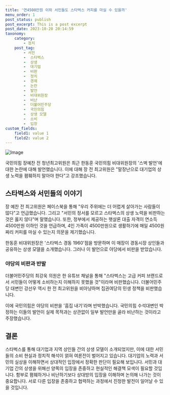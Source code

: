 ```yaml
---
title: '연4500만원 이하 서민들도 스타벅스 커피를 마실 수 있을까'
menu_order: 1
post_status: publish
post_excerpt: This is a post excerpt
post_date: 2023-10-20 20:14:59
taxonomy:
    category:
        - 정치
    post_tag:
        - 서민
        -  스타벅스
        -  상생
        -  대기업
        -  비판
        -  정치
        -  경제
        -  논란
        -  발언
        -  비대위원장
        -  비난
        -  더불어민주당
        -  국민의힘
        -  상생 모델
        -  소비
        -  입장
custom_fields:
    field1: value 1
    field2: value 2
---
```


![Image](https://imgnews.pstatic.net/image/005/2024/02/06/2023032309533766376_1679532818_0019141269_20240206182301453.jpg?type=w647)


국민의힘 장예찬 전 청년최고위원은 최근 한동훈 국민의힘 비대위원장의 '스벅 발언'에 대한 논란에 대해 발언했습니다. 이에 대해 장 전 최고위원은 "말장난으로 대기업의 상생 노력을 폄훼하지 말아야 한다"고 강조했습니다. 

## 스타벅스와 서민들의 이야기

장 예찬 전 최고위원은 페이스북을 통해 "우리 주위에는 더 어렵게 살아가는 사람들이 많다"고 언급했습니다. 그리고 "서민의 정서를 모르고 스타벅스의 상생 노력을 비판하는 것은 옳지 않다"며 말했습니다. 또한, 정부에서 제공하는 햇살론 대출 자격이 연소득 4500만원 이하인 것을 언급하며, 4인 가족이 4500만원으로 생활하기에 매일 4500원짜리 커피를 마실 수 있는지 의문을 제기했습니다. 

한동훈 비대위원장은 '스타벅스 경동 1960'점을 방문하며 이 매장이 경동시장 상인들과 공유하는 상생 모델을 소개했습니다. 그러나 이 발언으로 야당에서 비판을 받았습니다. 

### 야당의 비판과 반발

더불어민주당의 최강욱 의원은 한 유튜브 채널을 통해 "스타벅스는 고급 커피 브랜드로서 서민들이 어떻게 소비하는지 이해하지 못했을 것"이라며 비판했습니다. 더불어민주당 대변인 강선우 역시 한 전 최고위원을 비아냥하며 집권여당의 민생 정책을 비판했습니다. 

이에 국민의힘은 야당의 비판을 '흠집 내기'라며 반박했습니다. 국민의힘 수석대변인 박정하는 이들의 발언이 실제 목적과는 상관없이 일부 발언만을 골라 비난하는 것이라고 주장했습니다. 

## 결론

스타벅스를 통해 대기업과 지역 상인들 간의 상생 모델이 소개되었지만, 이에 대한 서민들의 소비 현실과 정치적 해석이 얽혀 여론전이 벌어지고 있습니다. 대기업의 노력과 서민의 실상을 이해하면서 상대적인 입장에서 정확한 판단이 필요해 보입니다. 서민과 대기업 간의 상생을 위해선 양쪽의 입장을 존중하고 현실적인 해결책 모색이 필요할 것입니다. 함부로 폄훼하거나 비난하기보다 상대방의 입장을 이해하며 논의해 나가는 것이 중요합니다. 서로 다른 입장을 존중하고 협력하는 과정에서 진정한 발전이 일어날 수 있을 것입니다.
